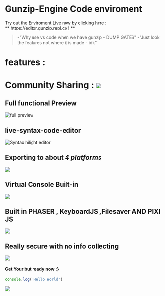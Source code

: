 # Gunzip-Engine Code enviroment
Try out the Enviroment Live now by clicking here :       
            ** [https://editor.gunzip.repl.co !]() **
> -"Why use vs code when we have gunzip - DUMP GATES"
> -"Just look the features not where it is made - idk"

# features : 
# Community Sharing : ![](https://media1.tenor.com/images/786e6c1d63b24d53a872f467c81547e8/tenor.gif?itemid=14118662)
## Full functional Preview 
![full preview](https://i.pinimg.com/originals/26/71/75/267175578fee52073fd0b9af51516f56.gif)  
## live-syntax-code-editor 
 ![Syntax hilight editor](https://www.creatixbih.com/public/gallery/lines/lines3.gif)
## Exporting to about *4 platforms*
![](https://www.freeagent.com/components/images/netlify/blog__export-data__export-data-og-a81f4f17.gif)
## Virtual Console Built-in
![](https://www.freecodecamp.org/news/content/images/2020/06/05-repl-watch-2.gif)
## Built in PHASER , KeyboardJS ,Filesaver AND PIXI JS
![](https://miro.medium.com/max/1566/1*1nS56OTyac1FG-RpDD0rNw.gif
)

## Really secure with no info collecting

![](https://media2.giphy.com/media/U5OqOdBmeLH7dKi7qB/giphy.gif)

#### Get Your but ready now :}
```javascript
console.log('Hello World')
``` 
![](https://media1.giphy.com/media/26tn33aiTi1jkl6H6/source.gif)
